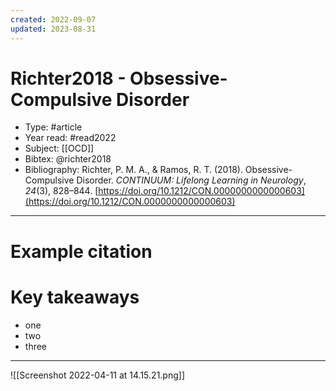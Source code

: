 ```yaml
---
created: 2022-09-07
updated: 2023-08-31
---
```

# Richter2018 - Obsessive-Compulsive Disorder

* Type: #article
* Year read: #read2022
* Subject: [[OCD]]
* Bibtex: @richter2018
* Bibliography: Richter, P. M. A., & Ramos, R. T. (2018). Obsessive-Compulsive Disorder. _CONTINUUM: Lifelong Learning in Neurology_, _24_(3), 828–844. [https://doi.org/10.1212/CON.0000000000000603](https://doi.org/10.1212/CON.0000000000000603)
---
# Example citation


# Key takeaways
* one
* two
* three

---

![[Screenshot 2022-04-11 at 14.15.21.png]]

